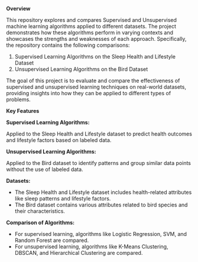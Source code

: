 **Overview**

This repository explores and compares Supervised and Unsupervised machine learning algorithms applied to different datasets. The project demonstrates how these algorithms perform in varying contexts and showcases the strengths and weaknesses of each approach. Specifically, the repository contains the following comparisons:

1) Supervised Learning Algorithms on the Sleep Health and Lifestyle Dataset
2) Unsupervised Learning Algorithms on the Bird Dataset

The goal of this project is to evaluate and compare the effectiveness of supervised and unsupervised learning techniques on real-world datasets, providing insights into how they can be applied to different types of problems.

**Key Features**

**Supervised Learning Algorithms:**

Applied to the Sleep Health and Lifestyle dataset to predict health outcomes and lifestyle factors based on labeled data.

**Unsupervised Learning Algorithms:**

Applied to the Bird dataset to identify patterns and group similar data points without the use of labeled data.

**Datasets:**

- The Sleep Health and Lifestyle dataset includes health-related attributes like sleep patterns and lifestyle factors.
- The Bird dataset contains various attributes related to bird species and their characteristics.

**Comparison of Algorithms:**

- For supervised learning, algorithms like Logistic Regression, SVM, and Random Forest are compared.
- For unsupervised learning, algorithms like K-Means Clustering, DBSCAN, and Hierarchical Clustering are compared.

